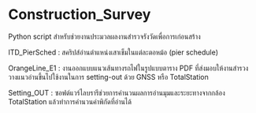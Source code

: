 # Construction_Survey

Python script สำหรับช่วยงานประมวลผลงานสำรวจรังวัดเพื่อการเก่อนสร้าง

ITD_PierSched : สคริปส์อ่านตำแหน่งเสาเข็มในแต่ละตอหม้อ (pier schedule)  

OrangeLine_E1 : งานออกแบบแนวเส้นทางรถไฟในรูปแบบตาราง PDF ที่ส่งมอบให้งานสำรวงวางแนวอ่านขึ้นไปใช้งานในการ setting-out ด้วย GNSS  หรือ TotalStation

Setting_OUT : ซอฟต์แวร์ไลบรารีช่วยการคำนวนผลการอ่านมุมและระยะทางจากกล้อง TotalStation แล้วทำการคำนวนค่าพิกัดที่อ่านได้ 
